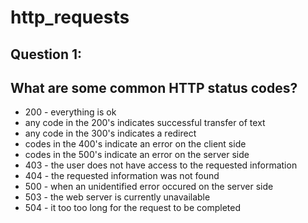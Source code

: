# http_requests

## Question 1:
## What are some common HTTP status codes?

* 200 - everything is ok
* any code in the 200's indicates successful transfer of text
* any code in the 300's indicates a redirect
* codes in the 400's indicate an error on the client side
* codes in the 500's indicate an error on the server side
* 403 - the user does not have access to the requested information
* 404 - the requested information was not found
* 500 - when an unidentified error occured on the server side
* 503 - the web server is currently unavailable
* 504 - it too too long for the request to be completed

